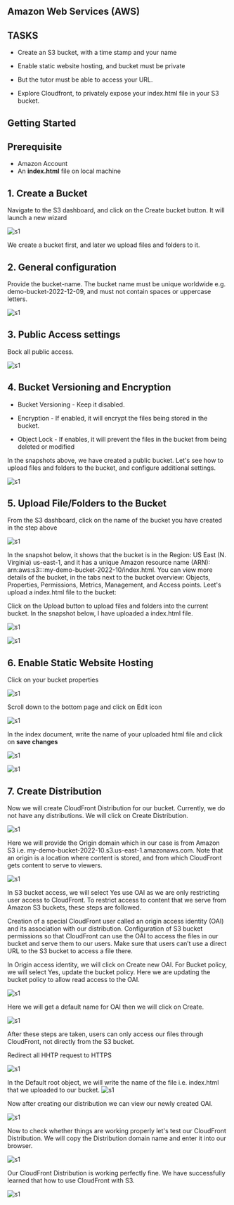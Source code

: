 ## **Amazon Web Services (AWS)**

## **TASKS**

- Create an S3 bucket, with a time stamp and your name

- Enable static website hosting, and bucket must be private

- But the tutor must be able to access your URL.

- Explore Cloudfront, to privately expose your index.html file in your S3 bucket.

## Getting Started

## Prerequisite

- Amazon Account
- An **index.html** file on local machine

## 1. Create a Bucket

Navigate to the S3 dashboard, and click on the Create bucket button. It will launch a new wizard

![s1](/third_semester/Exercise-1/images/s1.png)

We create a bucket first, and later we upload files and folders to it.

## 2. General configuration

Provide the bucket-name. The
bucket name must be unique worldwide e.g. demo-bucket-2022-12-09, and must not contain spaces or uppercase
letters.

![s1](/third_semester/Exercise-1/images/s2.png)

## 3. Public Access settings

Bock all public access.

![s1](/third_semester/Exercise-1/images/s3.png)

## 4. Bucket Versioning and Encryption

- Bucket Versioning - Keep it disabled.
- Encryption - If enabled, it will encrypt the files being stored in the bucket.

- Object Lock - If enables, it will prevent the files in the bucket from being deleted or modified

In the snapshots above, we have created a public bucket. Let's see how to upload files and
folders to the bucket, and configure additional settings.

![s1](/third_semester/Exercise-1/images/s4.png)

## 5. Upload File/Folders to the Bucket

From the S3 dashboard, click on the name of the bucket you have created in the step above

![s1](/third_semester/Exercise-1/images/s5b.png)

In the snapshot below, it shows that the bucket is in the Region: US East (N. Virginia) us-east-1, and it has a unique Amazon resource name (ARN): arn:aws:s3:::my-demo-bucket-2022-10/index.html. You can view more details of the bucket, in the tabs next to the bucket overview: Objects, Properties, Permissions, Metrics, Management, and Access points. Leet's upload a index.html file to the bucket:

Click on the Upload button to upload files and folders into the current bucket. In the snapshot below, I have uploaded a index.html file.

![s1](/third_semester/Exercise-1/images/s6.png)

![s1](/third_semester/Exercise-1/images/s10.png)

## 6. Enable Static Website Hosting

Click on your bucket properties

![s1](/third_semester/Exercise-1/images/s11.png)

Scroll down to the bottom page and click on Edit icon

![s1](/third_semester/Exercise-1/images/s12.png)

In the index document, write the name of your uploaded html file and click on **save changes**

![s1](/third_semester/Exercise-1/images/s13.png)

![s1](/third_semester/Exercise-1/images/s14.png)

## 7. **Create Distribution**

Now we will create CloudFront Distribution for our bucket. Currently, we do not have any distributions. We will click on Create Distribution.

![s1](/third_semester/Exercise-1/images/c1.png)

Here we will provide the Origin domain which in our case is from Amazon S3 i.e. my-demo-bucket-2022-10.s3.us-east-1.amazonaws.com. Note that an origin is a location where content is stored, and from which CloudFront gets content to serve to viewers.

![s1](/third_semester/Exercise-1/images/c2.png)

In S3 bucket access, we will select Yes use OAI as we are only restricting user access to CloudFront. To restrict access to content that we serve from Amazon S3 buckets, these steps are followed.

Creation of a special CloudFront user called an origin access identity (OAI) and its association with our distribution.
Configuration of S3 bucket permissions so that CloudFront can use the OAI to access the files in our bucket and serve them to our users. Make sure that users can’t use a direct URL to the S3 bucket to access a file there.

In Origin access identity, we will click on Create new OAI. For Bucket policy, we will select Yes, update the bucket policy. Here we are updating the bucket policy to allow read access to the OAI.

![s1](/third_semester/Exercise-1/images/c3.png)

Here we will get a default name for OAI then we will click on Create.

![s1](/third_semester/Exercise-1/images/c4.png)

After these steps are taken, users can only access our files through CloudFront, not directly from the S3 bucket.

Redirect all HHTP request to HTTPS

![s1](/third_semester/Exercise-1/images/c5.png)

In the Default root object, we will write the name of the file i.e. index.html that we uploaded to our bucket.
![s1](/third_semester/Exercise-1/images/c6.png)

Now after creating our distribution we can view our newly created OAI.

![s1](/third_semester/Exercise-1/images/c8.png)

Now to check whether things are working properly let's test our CloudFront Distribution. We will copy the Distribution domain name and enter it into our browser.

![s1](/third_semester/Exercise-1/images/c9.png)

Our CloudFront Distribution is working perfectly fine. We have successfully learned that how to use CloudFront with S3.

![s1](/third_semester/Exercise-1/images/c7.png)
